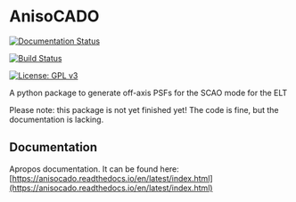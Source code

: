 # AnisoCADO


[![Documentation Status](https://readthedocs.org/projects/anisocado/badge/?version=latest)](https://anisocado.readthedocs.io/en/latest/?badge=latest)

[![Build Status](http://github-actions.40ants.com/AstarVienna/AnisoCADO/matrix.svg)](https://github.com/AstarVienna/AnisoCADO)

[![License: GPL v3](https://img.shields.io/badge/License-GPLv3-blue.svg)](https://www.gnu.org/licenses/gpl-3.0)


A python package to generate off-axis PSFs for the SCAO mode for the ELT

Please note: this package is not yet finished yet! The code is fine, but the 
documentation is lacking.

## Documentation

Apropos documentation. It can be found here:
[https://anisocado.readthedocs.io/en/latest/index.html](https://anisocado.readthedocs.io/en/latest/index.html)
